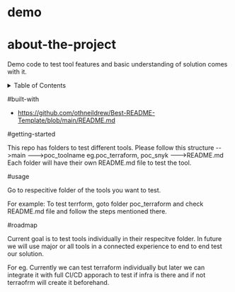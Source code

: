 # demo

# about-the-project
Demo code to test tool features and basic understanding of solution comes with it.


<!-- TABLE OF CONTENTS -->
<details>
  <summary>Table of Contents</summary>
  <ol>
    <li>
      <a href="#about-the-project">About The Project</a>
      <ul>
        <li><a href="#built-with">Built With</a></li>
      </ul>
    </li>
    <li>
      <a href="#getting-started">Getting Started</a>
      <ul>
        <li><a href="#prerequisites">Prerequisites</a></li>
        <li><a href="#installation">Installation</a></li>
      </ul>
    </li>
    <li><a href="#usage">Usage</a></li>
    <li><a href="#roadmap">Roadmap</a></li>
    <li><a href="#contributing">Contributing</a></li>
    <li><a href="#license">License</a></li>
    <li><a href="#contact">Contact</a></li>
    <li><a href="#acknowledgments">Acknowledgments</a></li>
  </ol>
</details>


#built-with


* https://github.com/othneildrew/Best-README-Template/blob/main/README.md


#getting-started


This repo has folders to test different tools. 
Please follow this structure
-->main 
--->poc_toolname eg.poc_terraform, poc_snyk
--->README.md
Each folder will have their own README.md file to test the tool. 


#usage


Go to respecitive folder of the tools you want to test. 

For example: To test terrform, goto folder poc_terraform and check README.md file and follow the steps mentioned there. 

#roadmap


Current goal is to test tools individually in their respecitve folder. In future we will use major or all tools in a connected experience to end to end test our solution. 

For eg. Currently we can test terraform individually but later we can integrate it with full CI/CD apporach to test if infra is there and if not terraofrm will create it beforehand. 




